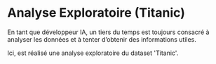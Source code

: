 # Analyse Exploratoire (Titanic)

En tant que développeur IA, un tiers du temps est toujours consacré à analyser les données et à tenter d’obtenir des informations utiles.

Ici, est réalisé une analyse exploratoire du dataset 'Titanic'.
